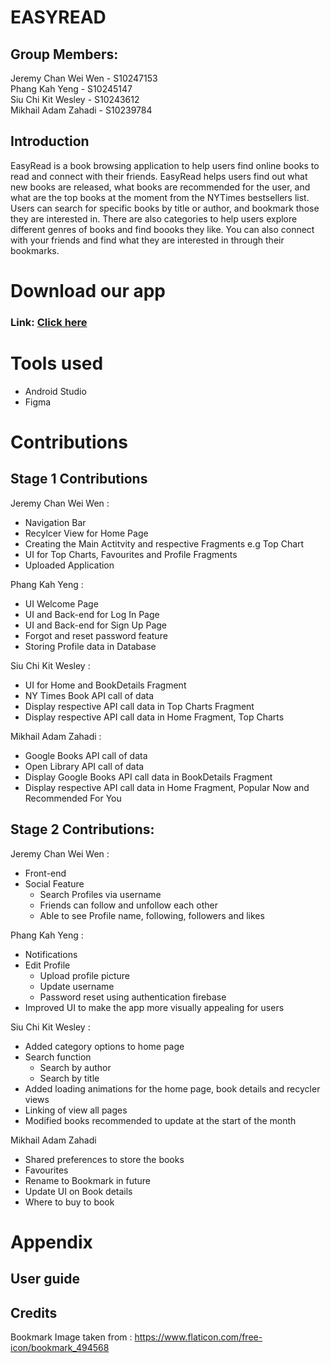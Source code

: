 # EASYREAD

## Group Members:

Jeremy Chan Wei Wen - S10247153 <br>
Phang Kah Yeng - S10245147 <br>
Siu Chi Kit Wesley - S10243612 <br>
Mikhail Adam Zahadi - S10239784 <br>

## Introduction

EasyRead is a book browsing application to help users find online books to read and connect with their friends. EasyRead helps users find out what new books are released, what 
books are recommended for the user, and what are the top books at the moment from the NYTimes bestsellers list. Users can search for specific books by title or author, and bookmark those they are interested in. There are also categories to help users explore different genres of books and find boooks they like. You can also connect with your friends and find what they are interested in through their bookmarks. <br>

# Download our app

### **Link**: [Click here](https://play.google.com/store/apps/details?id=sg.edu.np.mad.easyread) <br>

# Tools used

- Android Studio <br>
- Figma <br>

# Contributions

## Stage 1 Contributions <br>

Jeremy Chan Wei Wen : <br>
- Navigation Bar <br>
- Recylcer View for Home Page <br>
- Creating the Main Actitvity and respective Fragments e.g Top Chart <br>
- UI for Top Charts, Favourites and Profile Fragments <br>
- Uploaded Application <br>

Phang Kah Yeng : <br>
- UI Welcome Page <br>
- UI and Back-end for Log In Page <br>
- UI and Back-end for Sign Up Page <br>
- Forgot and reset password feature <br>
- Storing Profile data in Database <br>

Siu Chi Kit Wesley : <br>
- UI for Home and BookDetails Fragment  <br>
- NY Times Book API call of data <br>
- Display respective API call data in Top Charts Fragment
- Display respective API call data in Home Fragment, Top Charts

Mikhail Adam Zahadi : <br>
- Google Books API call of data <br>
- Open Library API call of data <br>
- Display Google Books API call data in BookDetails Fragment
- Display respective API call data in Home Fragment, Popular Now and Recommended For You

## Stage 2 Contributions: <br>

Jeremy Chan Wei Wen : <br>
- Front-end <br>
- Social Feature
    - Search Profiles via username
    - Friends can follow and unfollow each other
    - Able to see Profile name, following, followers and likes

Phang Kah Yeng : <br>
- Notifications <br>
- Edit Profile <br>
    - Upload profile picture
    - Update username 
    - Password reset using authentication firebase
- Improved UI to make the app more visually appealing for users<br>


Siu Chi Kit Wesley : <br>
- Added category options to home page <br>
- Search function <br>
    - Search by author
    - Search by title
- Added loading animations for the home page, book details and recycler views <br>
- Linking of view all pages <br>
- Modified books recommended to update at the start of the month <br>


 Mikhail Adam Zahadi <br>
 - Shared preferences to store the books <br>
 - Favourites <br>
 - Rename to Bookmark in future <br>
 - Update UI on Book details <br>
 - Where to buy to book  <br>

# Appendix

## User guide


## Credits
 Bookmark Image taken from : https://www.flaticon.com/free-icon/bookmark_494568 <br>

